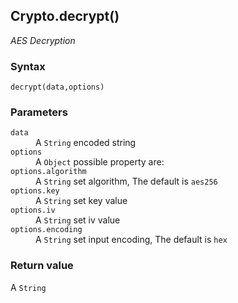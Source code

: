 ## Crypto.decrypt()
_AES Decryption_

### Syntax
```
decrypt(data,options)
```

### Parameters
<dl>
    <dt><code>data</code></dt>
    <dd>A <code>String</code> encoded string</dd>
    <dt><code>options</code></dt>
    <dd>A <code>Object</code> possible property are:</dd>
    <dt><code>options.algorithm</code></dt>
    <dd>A <code>String</code> set algorithm, The default is <code>aes256</code></dd>
    <dt><code>options.key</code></dt>
    <dd>A <code>String</code> set key value</dd>
    <dt><code>options.iv</code></dt>
    <dd>A <code>String</code> set iv value</dd>
    <dt><code>options.encoding</code></dt>
    <dd>A <code>String</code> set input encoding, The default is <code>hex</code></dd>
</dl>

### Return value

<dl>
    <dt>A <code>String</code></dt>
</dl>




